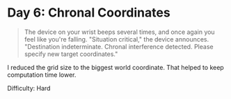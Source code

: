 # Day 6: Chronal Coordinates 

> The device on your wrist beeps several times, and once again you feel like you're falling.
> "Situation critical," the device announces. "Destination indeterminate. Chronal interference detected. 
> Please specify new target coordinates."

I reduced the grid size to the biggest world coordinate. That helped to keep computation time lower.

Difficulty: Hard